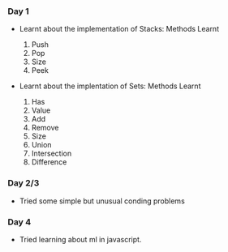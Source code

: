 ### Day 1

- Learnt about the implementation of Stacks: Methods Learnt

  1. Push
  2. Pop
  3. Size
  4. Peek

- Learnt about the implentation of Sets: Methods Learnt
  1. Has
  2. Value
  3. Add
  4. Remove
  5. Size
  6. Union
  7. Intersection
  8. Difference

### Day 2/3

- Tried some simple but unusual conding problems

### Day 4

- Tried learning about ml in javascript.

